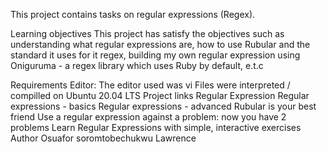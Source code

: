 This project contains tasks on regular expressions (Regex).

Learning objectives
This project has satisfy the objectives such as understanding what regular expressions are, how to use Rubular and the standard it uses for it regex, building my own regular expression using Oniguruma - a regex library which uses Ruby by default, e.t.c

Requirements
Editor: The editor used was vi
Files were interpreted / compilled on Ubuntu 20.04 LTS
Project links
Regular Expression
Regular expressions - basics
Regular expressions - advanced
Rubular is your best friend
Use a regular expression against a problem: now you have 2 problems
Learn Regular Expressions with simple, interactive exercises
Author
Osuafor soromtobechukwu Lawrence
